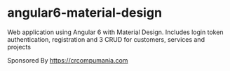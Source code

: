 # angular6-material-design
Web application using Angular 6 with Material Design. Includes login token authentication, registration and 3 CRUD for customers, services and projects

Sponsored By https://crcompumania.com
